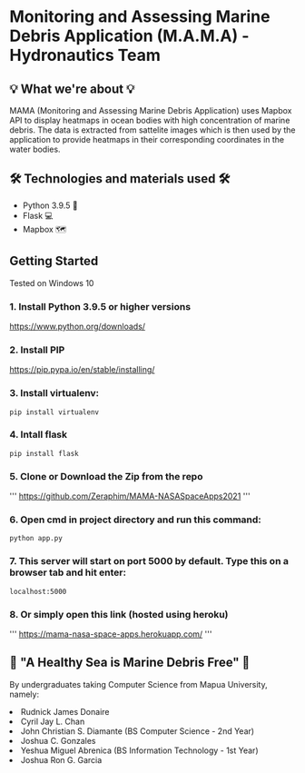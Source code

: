 # Monitoring and Assessing Marine Debris Application (M.A.M.A) - Hydronautics Team

## 💡 What we're about 💡

MAMA (Monitoring and Assessing Marine Debris Application) uses Mapbox API to display heatmaps in ocean bodies with high concentration of marine debris. The data is extracted from sattelite images which is then used by the application to provide heatmaps in their corresponding coordinates in the water bodies.

## 🛠 Technologies and materials used 🛠
<ul>
<li>Python 3.9.5 🐍
</li>
<li>Flask 💻
</li>
<li>Mapbox 🗺</li>
</ul>

## Getting Started
Tested on Windows 10

### 1. Install Python 3.9.5 or higher versions
  https://www.python.org/downloads/

### 2. Install PIP
  https://pip.pypa.io/en/stable/installing/

### 3. Install virtualenv:
   ```
   pip install virtualenv
   ```
### 4. Intall flask
   ```
   pip install flask
   ```
### 5. Clone or Download the Zip from the repo
'''
https://github.com/Zeraphim/MAMA-NASASpaceApps2021
'''
   
### 6. Open cmd in project directory and run this command:
```
python app.py
```

### 7. This server will start on port 5000 by default. Type this on a browser tab and hit enter:
```
localhost:5000
```

### 8. Or simply open this link (hosted using heroku)
'''
https://mama-nasa-space-apps.herokuapp.com/
'''

## 🌊 "A Healthy Sea is Marine Debris Free" 🌊
By undergraduates taking Computer Science from Mapua University, namely:
<li>Rudnick James Donaire</li>
<li>Cyril Jay L. Chan</li>
<li>John Christian S. Diamante (BS Computer Science - 2nd Year)</li>
<li>Joshua C. Gonzales</li>
<li>Yeshua Miguel Abrenica (BS Information Technology - 1st Year)</li>
<li>Joshua Ron G. Garcia</li>
